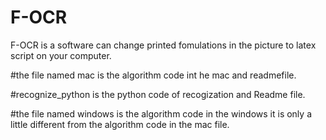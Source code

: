 # F-OCR
F-OCR is a software can change printed fomulations in the picture to latex script on your computer.

#the file named mac is the algorithm code int he mac and readmefile.

#recognize_python is the python code of recogization and Readme file.

#the file named windows is the algorithm code in the windows it is only a little different from the algorithm code in the mac file.
